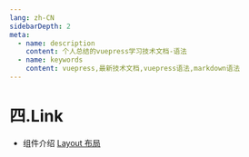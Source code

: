 ```yaml
---
lang: zh-CN
sidebarDepth: 2
meta:
  - name: description
    content: 个人总结的vuepress学习技术文档-语法
  - name: keywords
    content: vuepress,最新技术文档,vuepress语法,markdown语法
---
```

# 四.Link
- 组件介绍
  [Layout 布局](https://element-plus.gitee.io/#/zh-CN/component/layout)
